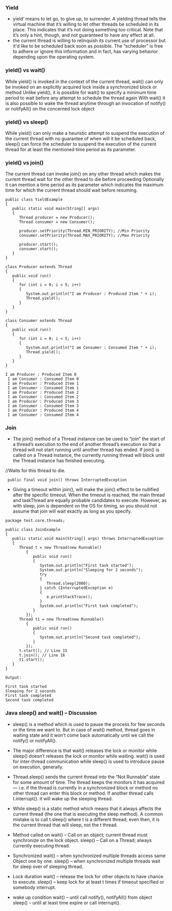 ### Yield
- yield’ means to let go, to give up, to surrender. A yielding thread tells the virtual machine that it’s willing to let other threads be scheduled in its place. This indicates that it’s not doing something too critical. Note that it’s only a hint, though, and not guaranteed to have any effect at all.
- the current thread is willing to relinquish its current use of processor but it'd like to be scheduled back soon as possible.
The “scheduler” is free to adhere or ignore this information and in fact, has varying behavior depending upon the operating system.

### yield() vs wait()
While yield() is invoked in the context of the current thread, wait() can only be invoked on an explicitly acquired lock inside a synchronized block or method
Unlike yield(), it is possible for wait() to specify a minimum time period to wait before any attempt to schedule the thread again
With wait() it is also possible to wake the thread anytime through an invocation of notify() or notifyAll() on the concerned lock object
### yield() vs sleep()
While yield() can only make a heuristic attempt to suspend the execution of the current thread with no guarantee of when will it be scheduled back, sleep() can force the scheduler to suspend the execution of the current thread for at least the mentioned time period as its parameter.
### yield() vs join()
The current thread can invoke join() on any other thread which makes the current thread wait for the other thread to die before proceeding
Optionally it can mention a time period as its parameter which indicates the maximum time for which the current thread should wait before resuming.

```
public class YieldExample
{
   public static void main(String[] args)
   {
      Thread producer = new Producer();
      Thread consumer = new Consumer();
       
      producer.setPriority(Thread.MIN_PRIORITY); //Min Priority
      consumer.setPriority(Thread.MAX_PRIORITY); //Max Priority
       
      producer.start();
      consumer.start();
   }
}
 
class Producer extends Thread
{
   public void run()
   {
      for (int i = 0; i < 5; i++)
      {
         System.out.println("I am Producer : Produced Item " + i);
         Thread.yield();
      }
   }
}
 
class Consumer extends Thread
{
   public void run()
   {
      for (int i = 0; i < 5; i++)
      {
         System.out.println("I am Consumer : Consumed Item " + i);
         Thread.yield();
      }
   }
}
```
```
I am Producer : Produced Item 0
 I am Consumer : Consumed Item 0
 I am Producer : Produced Item 1
 I am Consumer : Consumed Item 1
 I am Producer : Produced Item 2
 I am Consumer : Consumed Item 2
 I am Producer : Produced Item 3
 I am Consumer : Consumed Item 3
 I am Producer : Produced Item 4
 I am Consumer : Consumed Item 4
 ```
 
 
 ### Join
 
- The join() method of a Thread instance can be used to “join” the start of a thread’s execution to the end of another thread’s execution so that a thread will not start running until another thread has ended. If join() is called on a Thread instance, the currently running thread will block until the Thread instance has finished executing.

//Waits for this thread to die. 
 
``` public final void join() throws InterruptedException```
- Giving a timeout within join(), will make the join() effect to be nullified after the specific timeout. When the timeout is reached, the main thread and taskThread are equally probable candidates to execute. However, as with sleep, join is dependent on the OS for timing, so you should not assume that join will wait exactly as long as you specify.

```
package test.core.threads;
 
public class JoinExample
{
   public static void main(String[] args) throws InterruptedException
   {
      Thread t = new Thread(new Runnable()
         {
            public void run()
            {
               System.out.println("First task started");
               System.out.println("Sleeping for 2 seconds");
               try
               {
                  Thread.sleep(2000);
               } catch (InterruptedException e)
               {
                  e.printStackTrace();
               }
               System.out.println("First task completed");
            }
         });
      Thread t1 = new Thread(new Runnable()
         {
            public void run()
            {
               System.out.println("Second task completed");
            }
         });
      t.start(); // Line 15
      t.join(); // Line 16
      t1.start();
   }
}
 
Output:
 
First task started
Sleeping for 2 seconds
First task completed
Second task completed
```

### Java sleep() and wait() – Discussion
- sleep() is a method which is used to pause the process for few seconds or the time we want to. But in case of wait() method, thread goes in waiting state and it won’t come back automatically until we call the notify() or notifyAll().

- The major difference is that wait() releases the lock or monitor while sleep() doesn’t releases the lock or monitor while waiting. wait() is used for inter-thread communication while sleep() is used to introduce pause on execution, generally.

- Thread.sleep() sends the current thread into the “Not Runnable” state for some amount of time. The thread keeps the monitors it has acquired — i.e. if the thread is currently in a synchronized block or method no other thread can enter this block or method. If another thread calls t.interrupt(). it will wake up the sleeping thread.

- While sleep() is a static method which means that it always affects the current thread (the one that is executing the sleep method). A common mistake is to call t.sleep() where t is a different thread; even then, it is the current thread that will sleep, not the t thread.

- Method called on
wait() – Call on an object; current thread must synchronize on the lock object.
sleep() – Call on a Thread; always currently executing thread.
- Synchronized
wait() – when synchronized multiple threads access same Object one by one.
sleep() – when synchronized multiple threads wait for sleep over of sleeping thread.
- Lock duration
wait() – release the lock for other objects to have chance to execute.
sleep() – keep lock for at least t times if timeout specified or somebody interrupt.
- wake up condition
wait() – until call notify(), notifyAll() from object
sleep() – until at least time expire or call interrupt().

